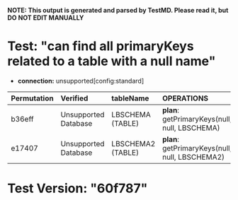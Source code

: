 **NOTE: This output is generated and parsed by TestMD. Please read it, but DO NOT EDIT MANUALLY**

# Test: "can find all primaryKeys related to a table with a null name" #

- **connection:** unsupported[config:standard]

| Permutation | Verified             | tableName         | OPERATIONS
| :---------- | :------------------- | :---------------- | :------
| b36eff      | Unsupported Database | LBSCHEMA (TABLE)  | **plan**: getPrimaryKeys(null, null, LBSCHEMA)
| e17407      | Unsupported Database | LBSCHEMA2 (TABLE) | **plan**: getPrimaryKeys(null, null, LBSCHEMA2)

# Test Version: "60f787" #